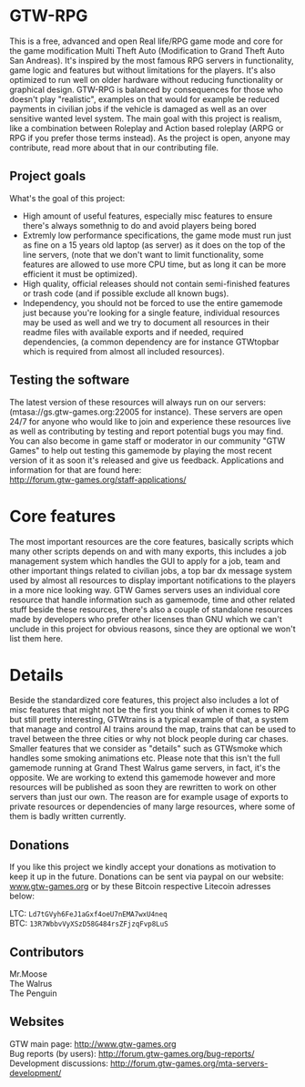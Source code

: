 # GTW-RPG
This is a free, advanced and open Real life/RPG game mode and core for the game modification Multi Theft Auto (Modification to Grand Theft Auto San Andreas). It's inspired by the most famous RPG servers in functionality, game logic and features but without limitations for the players. It's also optimized to run well on older hardware without reducing functionality or graphical design. 
GTW-RPG is balanced by consequences for those who doesn't play "realistic", examples on that would for example be reduced payments in civilian jobs if the vehicle is damaged as well as an over sensitive wanted level system. The main goal with this project is realism, like a combination between Roleplay and Action based roleplay (ARPG or RPG if you prefer those terms instead). As the project is open, anyone may contribute, read more about that in our contributing file. 

## Project goals
What's the goal of this project:
* High amount of useful features, especially misc features to ensure there's always somethnig to do and avoid players being bored
* Extremly low performance specifications, the game mode must run just as fine on a 15 years old laptop (as server) as it does on the top of the line servers, (note that we don't want to limit functionality, some features are allowed to use more CPU time, but as long it can be more efficient it must be optimized).
* High quality, official releases should not contain semi-finished features or trash code (and if possible exclude all known bugs).
* Independency, you should not be forced to use the entire gamemode just because you're looking for a single feature, individual resources may be used as well and we try to document all resources in their readme files with available exports and if needed, required dependencies, (a common dependency are for instance GTWtopbar which is required from almost all included resources).

## Testing the software
The latest version of these resources will always run on our servers: (mtasa://gs.gtw-games.org:22005 for instance). These servers are open 24/7 for anyone who would like to join and experience these resources live as well as contributing by testing and report potential bugs you may find. You can also become in game staff or moderator in our community "GTW Games" to help out testing this gamemode by playing the most recent version of it as soon it's released and give us feedback. Applications and information for that are found here:<br>
http://forum.gtw-games.org/staff-applications/

# Core features
The most important resources are the core features, basically scripts which many other scripts depends on and with many exports, this includes a job management system which handles the GUI to apply for a job, team and other important things related to civilian jobs, a top bar dx message system used by almost all resources to display important notifications to the players in a more nice looking way. GTW Games servers uses an individual core resource that handle information such as gamemode, time and other related stuff beside these resources, there's also a couple of standalone resources made by developers who prefer other licenses than GNU which we can't unclude in this project for obvious reasons, since they are optional we won't list them here.

# Details
Beside the standardized core features, this project also includes a lot of misc features that might not be the first you think of when it comes to RPG but still pretty interesting, GTWtrains is a typical example of that, a system that manage and control AI trains around the map, trains that can be used to travel between the three cities or why not block people during car chases. Smaller features that we consider as "details" such as GTWsmoke which handles some smoking animations etc. Please note that this isn't the full gamemode running at Grand Thest Walrus game servers, in fact, it's the opposite. We are working to extend this gamemode however and more resources will be published as soon they are rewritten to work on other servers than just our own. The reason are for example usage of exports to private resources or dependencies of many large resources, where some of them is badly written currently.

## Donations
If you like this project we kindly accept your donations as motivation to keep it up in the future. Donations can be sent via paypal on our website: www.gtw-games.org or by these Bitcoin respective Litecoin adresses below:

LTC: `Ld7tGVyh6FeJ1aGxf4oeU7nEMA7wxU4neq`<br>
BTC: `13R7WbbvVyXSzD58G484rsZFjzqFvp8LuS`

## Contributors
Mr.Moose<br>
The Walrus<br>
The Penguin

## Websites
GTW main page: http://www.gtw-games.org<br>
Bug reports (by users): http://forum.gtw-games.org/bug-reports/<br>
Development discussions: http://forum.gtw-games.org/mta-servers-development/
